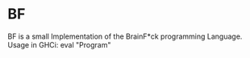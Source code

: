 BF
==

BF is a small Implementation of the BrainF*ck programming Language.
Usage in GHCi: eval "Program" 
